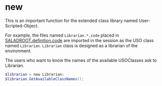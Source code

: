 # new
This is an important function for the extended class library named User-Scripted-Object.

For example, the files named ```Librarian.*.code``` placed in [SALADROOT.definition.code](saladroot.definition.code.md) are imported in the session as the USO class named ```Librarian```.
```Librarian``` class is designed as a librarian of the environment.

The users who want to know the names of the available USOClasses ask to Librarian.

``` powershell
$librarian = new Librarian;
$librarian.GetAvailableClassNames();
```
